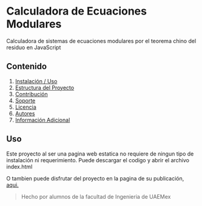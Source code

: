 # Calculadora de Ecuaciones Modulares

Calculadora de sistemas de ecuaciones modulares por el teorema chino del residuo en JavaScript

## Contenido
1. [Instalación / Uso](#Uso)
2. [Estructura del Proyecto](#estructura-del-proyecto)
3. [Contribución](#contribución)
4. [Soporte](#soporte)
5. [Licencia](#licencia)
6. [Autores](#autores)
7. [Información Adicional](#información-adicional)

## Uso
Este proyecto al ser una pagina web estatica no requiere de ningun tipo de instalación ni requerimiento. Puede descargar el codigo y abrir el archivo index.html

O tambien puede disfrutar del proyecto en la pagina de su publicación, [aqui.](https://neftaligc.github.io/ModuSolver/)

> Hecho por alumnos de la facultad de Ingenieria de UAEMex
